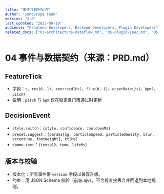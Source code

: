 ```yaml
---
title: "事件与数据契约"
author: "SonoScope Team"
version: "2.0"
last_updated: "2025-09-19"
audience: "Frontend Developers, Backend Developers, Plugin Developers"
related_docs: ["03-architecture-dataflow.md", "05-plugin-spec.md", "05-llm-strategy.md"]
---
```


# 04 事件与数据契约（来源：PRD.md）

## FeatureTick
- 字段：`t`、`rms(0..1)`、`centroid(Hz)`、`flux(0..1)`、`onsetRate(/s)`、`bpm?`、`pitch?`
- 说明：`pitch` 与 `bpm` 仅在稳定且门限通过时更新

## DecisionEvent
- `style.switch`：`{style, confidence, cooldownMs}`
- `preset.suggest`：`{params{bg, particleSpeed, particleDensity, blur, accentHue, fontWeight}, ttlMs}`
- `danmu.text`：`{text≤12、tone、lifeMs}`

## 版本与校验
- 版本化：所有事件带 `version` 字段以兼容升级。
- 约束：用 JSON Schema 校验（前端 ajv），不合规直接丢弃并回退到本地规则。

